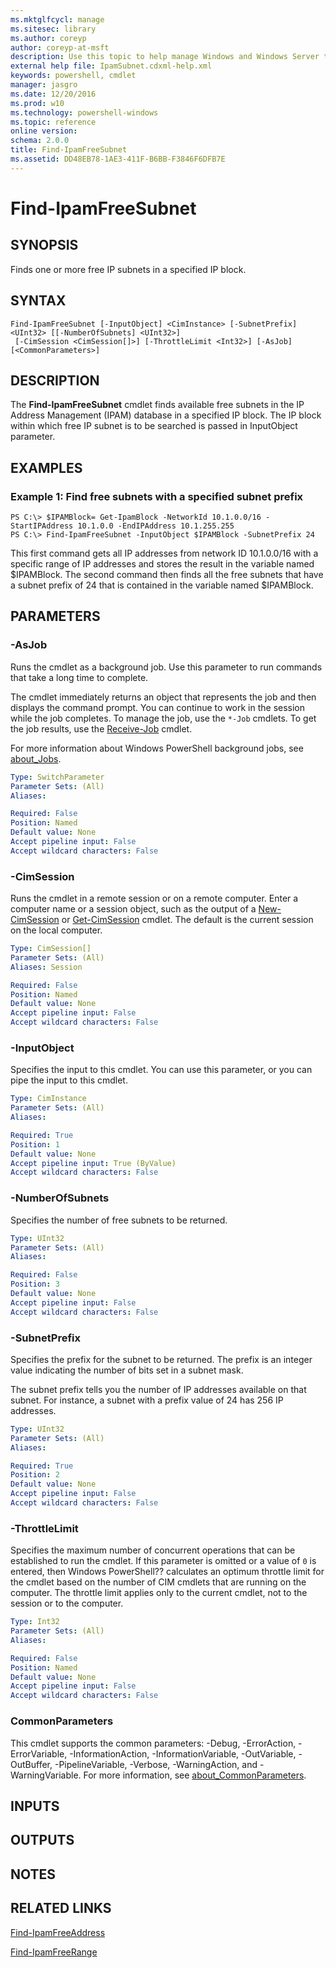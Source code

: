 ```yaml
---
ms.mktglfcycl: manage
ms.sitesec: library
ms.author: coreyp
author: coreyp-at-msft
description: Use this topic to help manage Windows and Windows Server technologies with Windows PowerShell.
external help file: IpamSubnet.cdxml-help.xml
keywords: powershell, cmdlet
manager: jasgro
ms.date: 12/20/2016
ms.prod: w10
ms.technology: powershell-windows
ms.topic: reference
online version: 
schema: 2.0.0
title: Find-IpamFreeSubnet
ms.assetid: DD48EB78-1AE3-411F-B6BB-F3846F6DFB7E
---
```


# Find-IpamFreeSubnet

## SYNOPSIS
Finds one or more free IP subnets in a specified IP block.

## SYNTAX

```
Find-IpamFreeSubnet [-InputObject] <CimInstance> [-SubnetPrefix] <UInt32> [[-NumberOfSubnets] <UInt32>]
 [-CimSession <CimSession[]>] [-ThrottleLimit <Int32>] [-AsJob] [<CommonParameters>]
```

## DESCRIPTION
The **Find-IpamFreeSubnet** cmdlet finds available free subnets in the IP Address Management (IPAM) database in a specified IP block.
The IP block within which free IP subnet is to be searched is passed in InputObject parameter.

## EXAMPLES

### Example 1: Find free subnets with a specified subnet prefix
```
PS C:\> $IPAMBlock= Get-IpamBlock -NetworkId 10.1.0.0/16 -StartIPAddress 10.1.0.0 -EndIPAddress 10.1.255.255
PS C:\> Find-IpamFreeSubnet -InputObject $IPAMBlock -SubnetPrefix 24
```

This first command gets all IP addresses from network ID 10.1.0.0/16 with a specific range of IP addresses and stores the result in the variable named $IPAMBlock.
The second command then finds all the free subnets that have a subnet prefix of 24 that is contained in the variable named $IPAMBlock.

## PARAMETERS

### -AsJob
Runs the cmdlet as a background job. Use this parameter to run commands that take a long time to complete. 

The cmdlet immediately returns an object that represents the job and then displays the command prompt. 
You can continue to work in the session while the job completes. 
To manage the job, use the `*-Job` cmdlets. 
To get the job results, use the [Receive-Job](http://go.microsoft.com/fwlink/?LinkID=113372) cmdlet. 

For more information about Windows PowerShell background jobs, see [about_Jobs](http://go.microsoft.com/fwlink/?LinkID=113251).

```yaml
Type: SwitchParameter
Parameter Sets: (All)
Aliases: 

Required: False
Position: Named
Default value: None
Accept pipeline input: False
Accept wildcard characters: False
```

### -CimSession
Runs the cmdlet in a remote session or on a remote computer.
Enter a computer name or a session object, such as the output of a [New-CimSession](http://go.microsoft.com/fwlink/p/?LinkId=227967) or [Get-CimSession](http://go.microsoft.com/fwlink/p/?LinkId=227966) cmdlet.
The default is the current session on the local computer.

```yaml
Type: CimSession[]
Parameter Sets: (All)
Aliases: Session

Required: False
Position: Named
Default value: None
Accept pipeline input: False
Accept wildcard characters: False
```

### -InputObject
Specifies the input to this cmdlet. 
You can use this parameter, or you can pipe the input to this cmdlet.

```yaml
Type: CimInstance
Parameter Sets: (All)
Aliases: 

Required: True
Position: 1
Default value: None
Accept pipeline input: True (ByValue)
Accept wildcard characters: False
```

### -NumberOfSubnets
Specifies the number of free subnets to be returned.

```yaml
Type: UInt32
Parameter Sets: (All)
Aliases: 

Required: False
Position: 3
Default value: None
Accept pipeline input: False
Accept wildcard characters: False
```

### -SubnetPrefix
Specifies the prefix for the subnet to be returned.
The prefix is an integer value indicating the number of bits set in a subnet mask.

The subnet prefix tells you the number of IP addresses available on that subnet.
For instance, a subnet with a prefix value of 24 has 256 IP addresses.

```yaml
Type: UInt32
Parameter Sets: (All)
Aliases: 

Required: True
Position: 2
Default value: None
Accept pipeline input: False
Accept wildcard characters: False
```

### -ThrottleLimit
Specifies the maximum number of concurrent operations that can be established to run the cmdlet.
If this parameter is omitted or a value of `0` is entered, then Windows PowerShell?? calculates an optimum throttle limit for the cmdlet based on the number of CIM cmdlets that are running on the computer.
The throttle limit applies only to the current cmdlet, not to the session or to the computer.

```yaml
Type: Int32
Parameter Sets: (All)
Aliases: 

Required: False
Position: Named
Default value: None
Accept pipeline input: False
Accept wildcard characters: False
```

### CommonParameters
This cmdlet supports the common parameters: -Debug, -ErrorAction, -ErrorVariable, -InformationAction, -InformationVariable, -OutVariable, -OutBuffer, -PipelineVariable, -Verbose, -WarningAction, and -WarningVariable. For more information, see [about_CommonParameters](http://go.microsoft.com/fwlink/?LinkID=113216).

## INPUTS

## OUTPUTS

## NOTES

## RELATED LINKS

[Find-IpamFreeAddress](./find-ipamfreeaddress.md)

[Find-IpamFreeRange](./find-ipamfreerange.md)


